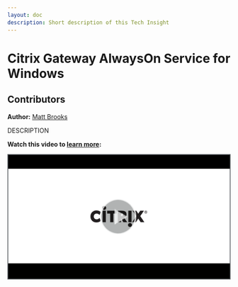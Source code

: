 ```yaml
---
layout: doc
description: Short description of this Tech Insight
---
```

# Citrix Gateway AlwaysOn Service for Windows

## Contributors

**Author:** [Matt Brooks](https://twitter.com/tweetmattbrooks)

DESCRIPTION

**Watch this video to [learn more](https://www.youtube.com/watch?v=ID):**

[![DESCRIPTION](/en-us/tech-zone/learn/media/shared_video-placeholder.png)](https://www.youtube.com/watch?v=ID)
